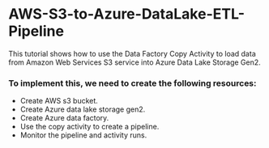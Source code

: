 # AWS-S3-to-Azure-DataLake-ETL-Pipeline

This tutorial shows how to use the Data Factory Copy Activity to load data from Amazon Web Services S3 service into Azure Data Lake Storage Gen2.

### To implement this, we need to create the following resources:
- Create AWS s3 bucket.
- Create Azure data lake storage gen2.
- Create Azure data factory.
- Use the copy activity to create a pipeline.
- Monitor the pipeline and activity runs.
